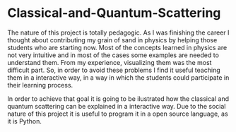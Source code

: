 # Classical-and-Quantum-Scattering

The nature of this project is totally pedagogic. As I was finishing the
career I thought about contributing my grain of sand in physics by helping
those students who are starting now. Most of the concepts learned in physics
are not very intuitive and in most of the cases some examples are needed
to understand them. From my experience, visualizing them was the most
difficult part. So, in order to avoid these problems I find it useful teaching
them in a interactive way, in a way in which the students could participate
in their learning process.

In order to achieve that goal it is going to be ilustrated how the classical and
quantum scattering can be explained in a interactive way. Due to the social
nature of this project it is useful to program it in a open source language,
as it is Python.



